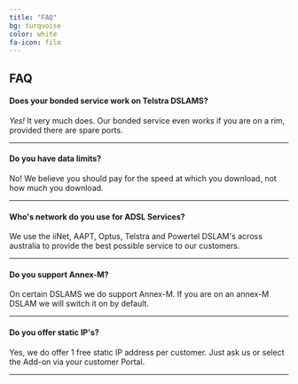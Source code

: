 ```yaml
---
title: "FAQ"
bg: turquoise
color: white
fa-icon: film
---
```


## FAQ


#### Does your bonded service work on Telstra DSLAMS?

*Yes!* It very much does. Our bonded service even works if you are on a rim, provided there are spare ports.

-------------------------

#### Do you have data limits?

No! We believe you should pay for the speed at which you download, not how much you download.

-------------------------

#### Who's network do you use for ADSL Services?

We use the iiNet, AAPT, Optus, Telstra and Powertel DSLAM's across australia to provide the best possible service to our customers.

-------------------------

#### Do you support Annex-M?

On certain DSLAMS we do support Annex-M. If you are on an annex-M DSLAM we will switch it on by default. 

-------------------------

#### Do you offer static IP's?

Yes, we do offer 1 free static IP address per customer. Just ask us or select the Add-on via your customer Portal.

-------------------------

